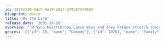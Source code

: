 ```yaml
---
id: 238fe530-5dc9-4a19-b81f-474c8f9f9695
blueprint: movie
title: 'On the Line'
release_date: '2001-10-26'
overview: "'N Sync heartthrobs Lance Bass and Joey Fatone stretch their thespian muscles in their acting debut. A young man (Bass) is smitten with a girl (Emmanuelle Chriqui) he meets on a subway train and spends the rest of the movie trying to reunite with her. The man's best friend (Fatone) helps him in his quest by wallpapering Chicago with posters and signs that soon become the talk of the town."
genres: '[{"id": 35, "name": "Comedy"}, {"id": 10751, "name": "Family"}, {"id": 10749, "name": "Romance"}]'
---
```

